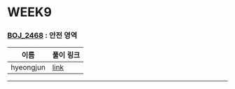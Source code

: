 # WEEK9

### [BOJ_2468](https://boj.kr/2468) : 안전 영역

|이름|풀이 링크|
|--|--|
|hyeongjun| [link](BOJ2468/hyeongjun.cpp)
---
